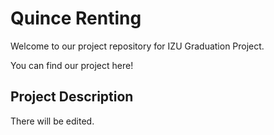 # Quince Renting

Welcome to our project repository for IZU Graduation Project.

You can find our project here!

## Project Description

There will be edited.
